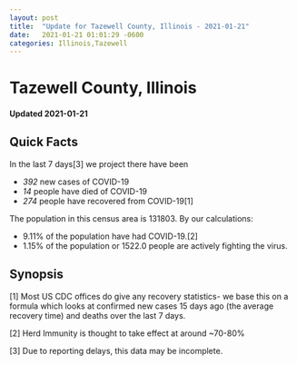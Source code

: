 ```yaml
---
layout: post
title:  "Update for Tazewell County, Illinois - 2021-01-21"
date:   2021-01-21 01:01:29 -0600
categories: Illinois,Tazewell
---
```


# Tazewell County, Illinois
#### Updated 2021-01-21

## Quick Facts

In the last 7 days[3] we project there have been
- *392* new cases of COVID-19
- *14* people have died of COVID-19
- *274* people have recovered from COVID-19[1]

The population in this census area is 131803. By our calculations:
- 9.11% of the population have had COVID-19.[2]
- 1.15% of the population or 1522.0 people are actively fighting the virus.

## Synopsis




[1] Most US CDC offices do give any recovery statistics- we base this on a formula which looks at confirmed new cases
15 days ago (the average recovery time) and deaths over the last 7 days.

[2] Herd Immunity is thought to take effect at around ~70-80%

[3] Due to reporting delays, this data may be incomplete.
 
    